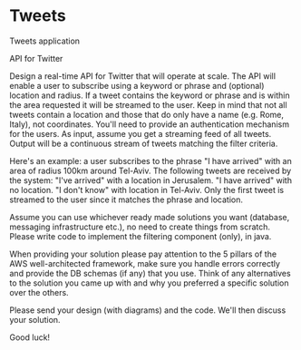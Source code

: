 # Tweets
 Tweets application

API for Twitter

Design a real-time API for Twitter that will operate at scale. The API will enable a user to subscribe using a keyword or phrase and (optional) location and radius. If a tweet contains the keyword or phrase and is within the area requested it will be streamed to the user. Keep in mind that not all tweets contain a location and those that do only have a name (e.g. Rome, Italy), not coordinates. 
You'll need to provide an authentication mechanism for the users. As input, assume you get a streaming feed of all tweets. Output will be a continuous stream of tweets matching the filter criteria.

Here's an example: a user subscribes to the phrase "I have arrived" with an area of radius 100km around Tel-Aviv. The following tweets are received by the system:
"I've arrived" with a location in Jerusalem.
"I have arrived" with no location.
"I don't know" with location in Tel-Aviv.
Only the first tweet is streamed to the user since it matches the phrase and location.

Assume you can use whichever ready made solutions you want (database, messaging infrastructure etc.), no need to create things from scratch. Please write code to implement the filtering component (only), in java.

When providing your solution please pay attention to the 5 pillars of the AWS well-architected framework, make sure you handle errors correctly and provide the DB schemas (if any) that you use. Think of any alternatives to the solution you came up with and why you preferred a specific solution over the others. 

Please send your design (with diagrams) and the code. We'll then discuss your solution.


Good luck!

